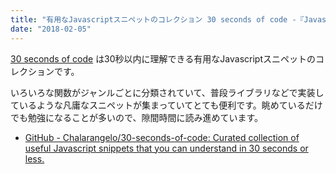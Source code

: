 ```yaml
---
title: "有用なJavascriptスニペットのコレクション 30 seconds of code -『Javascript』"
date: "2018-02-05"
---
```


[30 seconds of code](https://github.com/Chalarangelo/30-seconds-of-code) は30秒以内に理解できる有用なJavascriptスニペットのコレクションです。

いろいろな関数がジャンルごとに分類されていて、普段ライブラリなどで実装しているような凡庸なスニペットが集まっていてとても便利です。眺めているだけでも勉強になることが多いので、隙間時間に読み進めています。

- [GitHub - Chalarangelo/30-seconds-of-code: Curated collection of useful Javascript snippets that you can understand in 30 seconds or less.](https://github.com/Chalarangelo/30-seconds-of-code)
